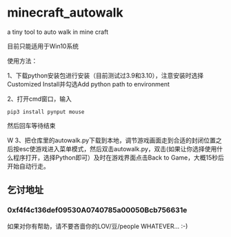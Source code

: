 # minecraft_autowalk
a tiny tool to auto walk in mine craft


目前只能适用于Win10系统 

使用方法：


1、下载python安装包进行安装（目前测试过3.9和3.10），注意安装时选择Customized Install并勾选Add python path to environment


2、打开cmd窗口，输入
```
pip3 install pynput mouse 
```
然后回车等待结束

W
3、把仓库里的autowalk.py下载到本地，调节游戏画面走到合适的封闭位置之后按esc使游戏进入菜单模式，然后双击autowalk.py，双击(如果让你选择使用什么程序打开，选择Python即可）及时在游戏界面点击Back to Game，大概15秒后开始自动行走。

##  乞讨地址 
### 0xf4f4c136def09530A0740785a00050Bcb756631e 
如果对你有帮助，请不要吝啬你的LOV/豆/people WHATEVER... :-)

